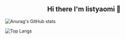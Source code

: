 <div align="center">

## Hi there I'm listyaomi 👋
</div>

![Anurag's GitHub stats](https://github-readme-stats.vercel.app/api?username=listyaomii&show_icons=true&theme=radical)

![Top Langs](https://github-readme-stats.vercel.app/api/top-langs/?username=listyaomii&layout=compact)
